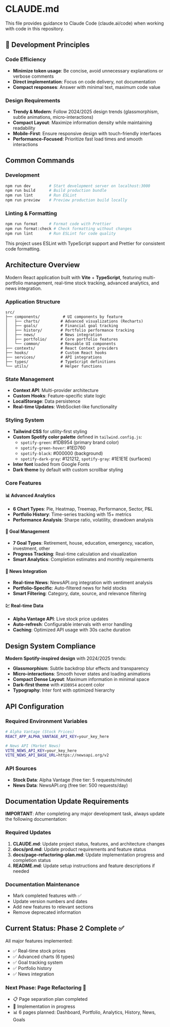 # CLAUDE.md

This file provides guidance to Claude Code (claude.ai/code) when working with code in this repository.

## 🎯 Development Principles

### Code Efficiency
- **Minimize token usage**: Be concise, avoid unnecessary explanations or verbose comments
- **Direct implementation**: Focus on code delivery, not documentation
- **Compact responses**: Answer with minimal text, maximum code value

### Design Requirements
- **Trendy & Modern**: Follow 2024/2025 design trends (glassmorphism, subtle animations, micro-interactions)
- **Compact Layout**: Maximize information density while maintaining readability
- **Mobile-First**: Ensure responsive design with touch-friendly interfaces
- **Performance-Focused**: Prioritize fast load times and smooth interactions

## Common Commands

### Development
```bash
npm run dev        # Start development server on localhost:3000
npm run build      # Build production bundle
npm run lint       # Run ESLint
npm run preview    # Preview production build locally
```

### Linting & Formatting
```bash
npm run format     # Format code with Prettier
npm run format:check # Check formatting without changes
npm run lint       # Run ESLint for code quality
```

This project uses ESLint with TypeScript support and Prettier for consistent code formatting.

## Architecture Overview

Modern React application built with **Vite** + **TypeScript**, featuring multi-portfolio management, real-time stock tracking, advanced analytics, and news integration.

### Application Structure
```
src/
├── components/          # UI components by feature
│   ├── charts/         # Advanced visualizations (Recharts)
│   ├── goals/          # Financial goal tracking
│   ├── history/        # Portfolio performance tracking
│   ├── news/           # News integration
│   ├── portfolio/      # Core portfolio features
│   └── common/         # Reusable UI components
├── contexts/           # React Context providers
├── hooks/              # Custom React hooks
├── services/           # API integrations
├── types/              # TypeScript definitions
└── utils/              # Helper functions
```

### State Management
- **Context API**: Multi-provider architecture
- **Custom Hooks**: Feature-specific state logic
- **LocalStorage**: Data persistence
- **Real-time Updates**: WebSocket-like functionality

### Styling System
- **Tailwind CSS** for utility-first styling
- **Custom Spotify color palette** defined in `tailwind.config.js`:
  - `spotify-green`: #1DB954 (primary brand color)
  - `spotify-green-hover`: #1ED760
  - `spotify-black`: #000000 (background)
  - `spotify-dark-gray`: #121212, `spotify-gray`: #1E1E1E (surfaces)
- **Inter font** loaded from Google Fonts
- **Dark theme** by default with custom scrollbar styling

### Core Features

#### 📊 Advanced Analytics
- **6 Chart Types**: Pie, Heatmap, Treemap, Performance, Sector, P&L
- **Portfolio History**: Time-series tracking with 15+ metrics
- **Performance Analysis**: Sharpe ratio, volatility, drawdown analysis

#### 🎯 Goal Management
- **7 Goal Types**: Retirement, house, education, emergency, vacation, investment, other
- **Progress Tracking**: Real-time calculation and visualization
- **Smart Analytics**: Completion estimates and monthly requirements

#### 📰 News Integration
- **Real-time News**: NewsAPI.org integration with sentiment analysis
- **Portfolio-Specific**: Auto-filtered news for held stocks
- **Smart Filtering**: Category, date, source, and relevance filtering

#### 💹 Real-time Data
- **Alpha Vantage API**: Live stock price updates
- **Auto-refresh**: Configurable intervals with error handling
- **Caching**: Optimized API usage with 30s cache duration

## Design System Compliance

**Modern Spotify-inspired design** with 2024/2025 trends:
- **Glassmorphism**: Subtle backdrop blur effects and transparency
- **Micro-interactions**: Smooth hover states and loading animations
- **Compact Dense Layout**: Maximum information in minimal space
- **Dark-first theme** with `#1DB954` accent color
- **Typography**: Inter font with optimized hierarchy

## API Configuration

### Required Environment Variables
```bash
# Alpha Vantage (Stock Prices)
REACT_APP_ALPHA_VANTAGE_API_KEY=your_key_here

# News API (Market News)
VITE_NEWS_API_KEY=your_key_here
VITE_NEWS_API_BASE_URL=https://newsapi.org/v2
```

### API Sources
- **Stock Data**: Alpha Vantage (free tier: 5 requests/minute)
- **News Data**: NewsAPI.org (free tier: 500 requests/day)

## Documentation Update Requirements

**IMPORTANT**: After completing any major development task, always update the following documentation:

### Required Updates
1. **CLAUDE.md**: Update project status, features, and architecture changes
2. **docs/prd.md**: Update product requirements and feature status
3. **docs/page-refactoring-plan.md**: Update implementation progress and completion status
4. **README.md**: Update setup instructions and feature descriptions if needed

### Documentation Maintenance
- Mark completed features with ✅ 
- Update version numbers and dates
- Add new features to relevant sections
- Remove deprecated information

## Current Status: Phase 2 Complete ✅

All major features implemented:
- ✅ Real-time stock prices
- ✅ Advanced charts (6 types)
- ✅ Goal tracking system
- ✅ Portfolio history
- ✅ News integration

### Next Phase: Page Refactoring 🚧
- 📋 Page separation plan completed
- 🔄 Implementation in progress
- 📊 6 pages planned: Dashboard, Portfolio, Analytics, History, News, Goals